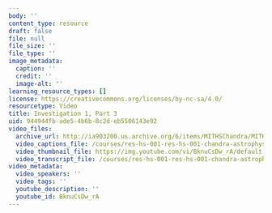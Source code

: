 ```yaml
---
body: ''
content_type: resource
draft: false
file: null
file_size: ''
file_type: ''
image_metadata:
  caption: ''
  credit: ''
  image-alt: ''
learning_resource_types: []
license: https://creativecommons.org/licenses/by-nc-sa/4.0/
resourcetype: Video
title: Investigation 1, Part 3
uid: 944944fb-ade5-4b6b-8c2d-eb5506143e92
video_files:
  archive_url: http://ia903200.us.archive.org/6/items/MITHSChandra/MITHS_chandra_1_03_300k.mp4
  video_captions_file: /courses/res-hs-001-res-hs-001-chandra-astrophysics-institute/BknuCsDw_rA_captions.webvtt
  video_thumbnail_file: https://img.youtube.com/vi/BknuCsDw_rA/default.jpg
  video_transcript_file: /courses/res-hs-001-res-hs-001-chandra-astrophysics-institute/BknuCsDw_rA_transcript.pdf
video_metadata:
  video_speakers: ''
  video_tags: ''
  youtube_description: ''
  youtube_id: BknuCsDw_rA
---
```

